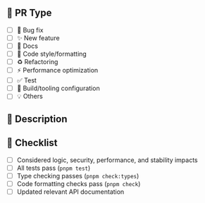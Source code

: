 ## 🩵 PR Type
<!-- Please select an applicable type [x] -->
- [ ] 🐛 Bug fix
- [ ] ✨ New feature
- [ ] 📄 Docs
- [ ] 🎨 Code style/formatting
- [ ] ♻️ Refactoring
- [ ] ⚡ Performance optimization
- [ ] ✅ Test
- [ ] 🔧 Build/tooling configuration
- [ ] 💡 Others

## 📄 Description

<!-- If applicable, please provide relevant links -->
<!-- Please describe your changes in detail -->

## 🧪 Checklist
<!-- Please confirm the following items are completed -->
- [ ] Considered logic, security, performance, and stability impacts
- [ ] All tests pass (`pnpm test`)
- [ ] Type checking passes (`pnpm check:types`)
- [ ] Code formatting checks pass (`pnpm check`)
- [ ] Updated relevant API documentation

<!-- Thank you for your contribution! Please make sure you have read the [Contributing Guide](./CONTRIBUTING.md) and followed the project's coding standards.-->
